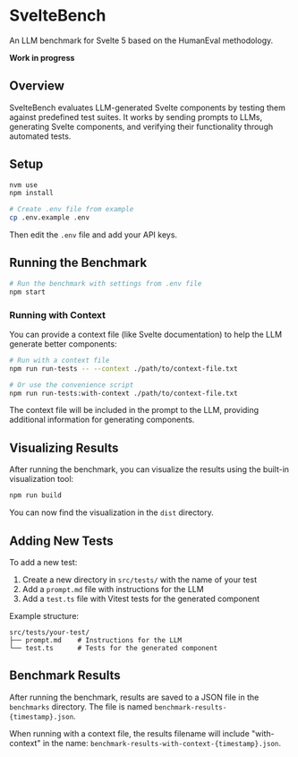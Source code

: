 # SvelteBench

An LLM benchmark for Svelte 5 based on the HumanEval methodology.

**Work in progress**

## Overview

SvelteBench evaluates LLM-generated Svelte components by testing them against predefined test suites. It works by sending prompts to LLMs, generating Svelte components, and verifying their functionality through automated tests.

## Setup

```bash
nvm use
npm install

# Create .env file from example
cp .env.example .env
```

Then edit the `.env` file and add your API keys.

## Running the Benchmark

```bash
# Run the benchmark with settings from .env file
npm start
```

### Running with Context

You can provide a context file (like Svelte documentation) to help the LLM generate better components:

```bash
# Run with a context file
npm run run-tests -- --context ./path/to/context-file.txt

# Or use the convenience script
npm run run-tests:with-context ./path/to/context-file.txt
```

The context file will be included in the prompt to the LLM, providing additional information for generating components.

## Visualizing Results

After running the benchmark, you can visualize the results using the built-in visualization tool:

```bash
npm run build
```

You can now find the visualization in the `dist` directory.

## Adding New Tests

To add a new test:

1. Create a new directory in `src/tests/` with the name of your test
2. Add a `prompt.md` file with instructions for the LLM
3. Add a `test.ts` file with Vitest tests for the generated component

Example structure:

```
src/tests/your-test/
├── prompt.md    # Instructions for the LLM
└── test.ts      # Tests for the generated component
```

## Benchmark Results

After running the benchmark, results are saved to a JSON file in the `benchmarks` directory. The file is named `benchmark-results-{timestamp}.json`.

When running with a context file, the results filename will include "with-context" in the name: `benchmark-results-with-context-{timestamp}.json`.
